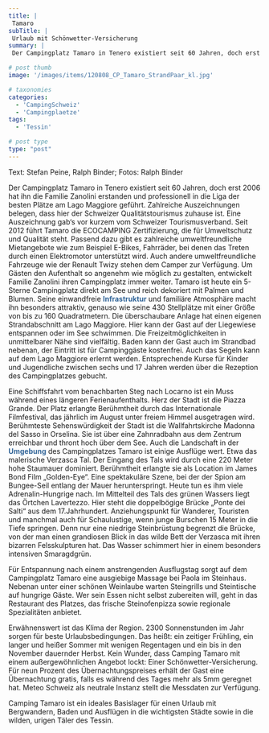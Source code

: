 ```yaml
---
title: |
 Tamaro
subTitle: |
 Urlaub mit Schönwetter-Versicherung
summary: |
 Der Campingplatz Tamaro in Tenero existiert seit 60 Jahren, doch erst 2006 hat ihn die Familie Zanolini erstanden und professionell in die Liga der besten Plätze am Lago Maggiore geführt. Zahlreiche Auszeichnungen belegen, dass hier der Schweizer Qualitätstourismus zuhause ist. Eine Auszeichnung gab‘s vor kurzem vom Schweizer Tourismus 

# post thumb
image: '/images/items/120808_CP_Tamaro_StrandPaar_kl.jpg'

# taxonomies
categories: 
  - 'CampingSchweiz'
  - 'Campingplaetze'
tags:
  - 'Tessin'

# post type
type: "post"
---
```


Text: Stefan Peine, Ralph Binder; Fotos: Ralph Binder

Der Campingplatz Tamaro in Tenero existiert seit 60 Jahren, doch erst 2006 hat ihn die Familie Zanolini erstanden und professionell in die Liga der besten Plätze am Lago Maggiore geführt. Zahlreiche Auszeichnungen belegen, dass hier der Schweizer Qualitätstourismus zuhause ist. Eine Auszeichnung gab‘s vor kurzem vom Schweizer Tourismusverband. Seit 2012 führt Tamaro die ECOCAMPING Zertifizierung, die für Umweltschutz und Qualität steht. Passend dazu gibt es zahlreiche umweltfreundliche Mietangebote wie zum Beispiel E-Bikes, Fahrräder, bei denen das Treten durch einen Elektromotor unterstützt wird. Auch andere umweltfreundliche Fahrzeuge wie der Renault Twizy stehen dem Camper zur Verfügung. Um Gästen den Aufenthalt so angenehm wie möglich zu gestalten, entwickelt Familie Zanolini ihren Campingplatz immer weiter. Tamaro ist heute ein 5-Sterne Campingplatz direkt am See und reich dekoriert mit Palmen und Blumen. Seine einwandfreie<span style="color: rgb(51, 102, 153);"> **Infrastruktur** </span>und familiäre Atmosphäre macht ihn besonders attraktiv, genauso wie seine 430 Stellplätze mit einer Größe von bis zu 160 Quadratmetern. Die überschaubare Anlage hat einen eigenen Strandabschnitt am Lago Maggiore. Hier kann der Gast auf der Liegewiese entspannen oder im See schwimmen. Die Freizeitmöglichkeiten in unmittelbarer Nähe sind vielfältig. Baden kann der Gast auch im Strandbad nebenan, der Eintritt ist für Campinggäste kostenfrei. Auch das Segeln kann auf dem Lago Maggiore erlernt werden. Entsprechende Kurse für Kinder und Jugendliche zwischen sechs und 17 Jahren werden über die Rezeption des Campingplatzes gebucht.  

Eine Schiffsfahrt vom benachbarten Steg nach Locarno ist ein Muss während eines längeren Ferienaufenthalts. Herz der Stadt ist die Piazza Grande. Der Platz erlangte Berühmtheit durch das Internationale Filmfestival, das jährlich im August unter freiem Himmel ausgetragen wird. Berühmteste Sehenswürdigkeit der Stadt ist die Wallfahrtskirche Madonna del Sasso in Orselina. Sie ist über eine Zahnradbahn aus dem Zentrum erreichbar und thront hoch über dem See. Auch die Landschaft in der <span style="color: rgb(51, 102, 153);">**Umgebung**</span> des Campingplatzes Tamaro ist einige Ausflüge wert. Etwa das malerische Verzasca Tal. Der Eingang des Tals wird durch eine 220 Meter hohe Staumauer dominiert. Berühmtheit erlangte sie als Location im James Bond Film „Golden-Eye“. Eine spektakuläre Szene, bei der der Spion am Bungee-Seil entlang der Mauer herunterspringt. Heute tun es ihm viele Adrenalin-Hungrige nach. Im Mittelteil des Tals des grünen Wassers liegt das Örtchen Lavertezzo. Hier steht die doppelbögige Brücke „Ponte dei Salti“ aus dem 17.Jahrhundert. Anziehungspunkt für Wanderer, Touristen und manchmal auch für Schaulustige, wenn junge Burschen 15 Meter in die Tiefe springen. Denn nur eine niedrige Steinbrüstung begrenzt die Brücke, von der man einen grandiosen Blick in das wilde Bett der Verzasca mit ihren bizarren Felsskulpturen hat. Das Wasser schimmert hier in einem besonders intensiven Smaragdgrün.  

Für Entspannung nach einem anstrengenden Ausflugstag sorgt auf dem Campingplatz Tamaro eine ausgiebige Massage bei Paola im Steinhaus. Nebenan unter einer schönen Weinlaube warten Steingrills und Steintische auf hungrige Gäste. Wer sein Essen nicht selbst zubereiten will, geht in das Restaurant des Platzes, das frische Steinofenpizza sowie regionale Spezialitäten anbietet.  

Erwähnenswert ist das Klima der Region. 2300 Sonnenstunden im Jahr sorgen für beste Urlaubsbedingungen. Das heißt: ein zeitiger Frühling, ein langer und heißer Sommer mit wenigen Regentagen und ein bis in den November dauernder Herbst. Kein Wunder, dass Camping Tamaro mit einem außergewöhnlichen Angebot lockt: Einer Schönwetter-Versicherung. Für neun Prozent des Übernachtungspreises erhält der Gast eine Übernachtung gratis, falls es während des Tages mehr als 5mm geregnet hat. Meteo Schweiz als neutrale Instanz stellt die Messdaten zur Verfügung.  

Camping Tamaro ist ein ideales Basislager für einen Urlaub mit Bergwandern, Baden und Ausflügen in die wichtigsten Städte sowie in die wilden, urigen Täler des Tessin.